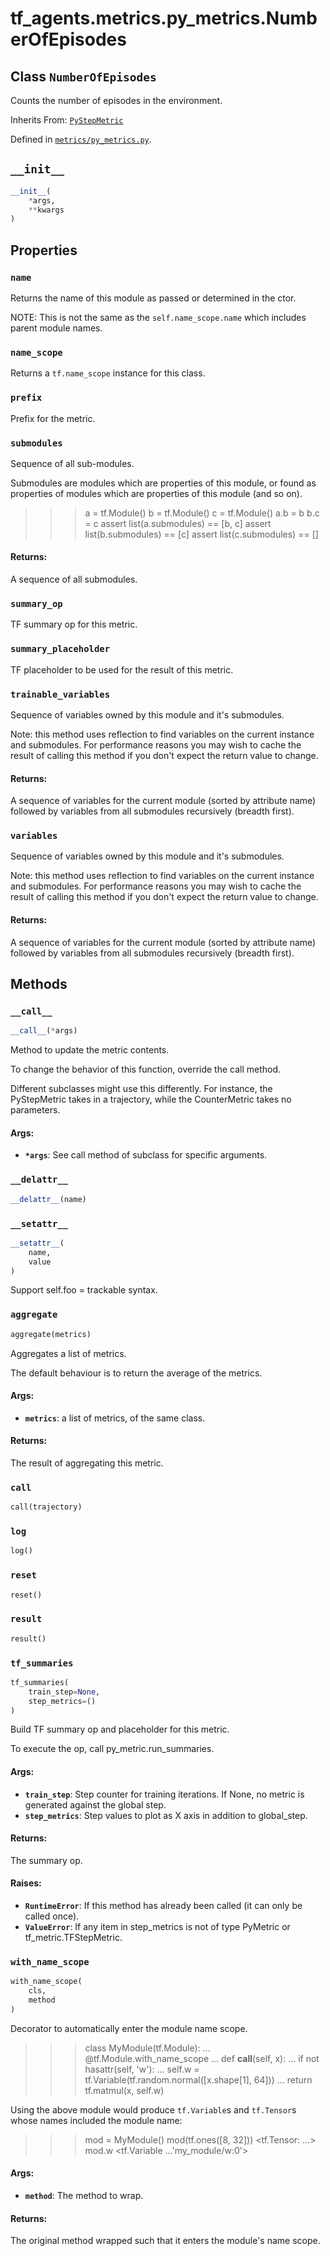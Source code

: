 <div itemscope itemtype="http://developers.google.com/ReferenceObject">
<meta itemprop="name" content="tf_agents.metrics.py_metrics.NumberOfEpisodes" />
<meta itemprop="path" content="Stable" />
<meta itemprop="property" content="name"/>
<meta itemprop="property" content="name_scope"/>
<meta itemprop="property" content="prefix"/>
<meta itemprop="property" content="submodules"/>
<meta itemprop="property" content="summary_op"/>
<meta itemprop="property" content="summary_placeholder"/>
<meta itemprop="property" content="trainable_variables"/>
<meta itemprop="property" content="variables"/>
<meta itemprop="property" content="__call__"/>
<meta itemprop="property" content="__delattr__"/>
<meta itemprop="property" content="__init__"/>
<meta itemprop="property" content="__setattr__"/>
<meta itemprop="property" content="aggregate"/>
<meta itemprop="property" content="call"/>
<meta itemprop="property" content="log"/>
<meta itemprop="property" content="reset"/>
<meta itemprop="property" content="result"/>
<meta itemprop="property" content="tf_summaries"/>
<meta itemprop="property" content="with_name_scope"/>
</div>

# tf_agents.metrics.py_metrics.NumberOfEpisodes

## Class `NumberOfEpisodes`

Counts the number of episodes in the environment.

Inherits From: [`PyStepMetric`](../../../tf_agents/metrics/py_metric/PyStepMetric.md)



Defined in [`metrics/py_metrics.py`](https://github.com/tensorflow/agents/tree/master/tf_agents/metrics/py_metrics.py).

<!-- Placeholder for "Used in" -->


<h2 id="__init__"><code>__init__</code></h2>

``` python
__init__(
    *args,
    **kwargs
)
```





## Properties

<h3 id="name"><code>name</code></h3>

Returns the name of this module as passed or determined in the ctor.

NOTE: This is not the same as the `self.name_scope.name` which includes
parent module names.

<h3 id="name_scope"><code>name_scope</code></h3>

Returns a `tf.name_scope` instance for this class.

<h3 id="prefix"><code>prefix</code></h3>

Prefix for the metric.

<h3 id="submodules"><code>submodules</code></h3>

Sequence of all sub-modules.

Submodules are modules which are properties of this module, or found as
properties of modules which are properties of this module (and so on).

>>> a = tf.Module()
>>> b = tf.Module()
>>> c = tf.Module()
>>> a.b = b
>>> b.c = c
>>> assert list(a.submodules) == [b, c]
>>> assert list(b.submodules) == [c]
>>> assert list(c.submodules) == []

#### Returns:

A sequence of all submodules.

<h3 id="summary_op"><code>summary_op</code></h3>

TF summary op for this metric.

<h3 id="summary_placeholder"><code>summary_placeholder</code></h3>

TF placeholder to be used for the result of this metric.

<h3 id="trainable_variables"><code>trainable_variables</code></h3>

Sequence of variables owned by this module and it's submodules.

Note: this method uses reflection to find variables on the current instance
and submodules. For performance reasons you may wish to cache the result
of calling this method if you don't expect the return value to change.

#### Returns:

A sequence of variables for the current module (sorted by attribute
name) followed by variables from all submodules recursively (breadth
first).

<h3 id="variables"><code>variables</code></h3>

Sequence of variables owned by this module and it's submodules.

Note: this method uses reflection to find variables on the current instance
and submodules. For performance reasons you may wish to cache the result
of calling this method if you don't expect the return value to change.

#### Returns:

A sequence of variables for the current module (sorted by attribute
name) followed by variables from all submodules recursively (breadth
first).



## Methods

<h3 id="__call__"><code>__call__</code></h3>

``` python
__call__(*args)
```

Method to update the metric contents.

To change the behavior of this function, override the call method.

Different subclasses might use this differently. For instance, the
PyStepMetric takes in a trajectory, while the CounterMetric takes no
parameters.

#### Args:

* <b>`*args`</b>: See call method of subclass for specific arguments.

<h3 id="__delattr__"><code>__delattr__</code></h3>

``` python
__delattr__(name)
```



<h3 id="__setattr__"><code>__setattr__</code></h3>

``` python
__setattr__(
    name,
    value
)
```

Support self.foo = trackable syntax.

<h3 id="aggregate"><code>aggregate</code></h3>

``` python
aggregate(metrics)
```

Aggregates a list of metrics.

The default behaviour is to return the average of the metrics.

#### Args:

* <b>`metrics`</b>: a list of metrics, of the same class.

#### Returns:

The result of aggregating this metric.

<h3 id="call"><code>call</code></h3>

``` python
call(trajectory)
```



<h3 id="log"><code>log</code></h3>

``` python
log()
```



<h3 id="reset"><code>reset</code></h3>

``` python
reset()
```



<h3 id="result"><code>result</code></h3>

``` python
result()
```



<h3 id="tf_summaries"><code>tf_summaries</code></h3>

``` python
tf_summaries(
    train_step=None,
    step_metrics=()
)
```

Build TF summary op and placeholder for this metric.

To execute the op, call py_metric.run_summaries.

#### Args:

* <b>`train_step`</b>: Step counter for training iterations. If None, no metric is
    generated against the global step.
* <b>`step_metrics`</b>: Step values to plot as X axis in addition to global_step.


#### Returns:

The summary op.


#### Raises:

* <b>`RuntimeError`</b>: If this method has already been called (it can only be
    called once).
* <b>`ValueError`</b>: If any item in step_metrics is not of type PyMetric or
    tf_metric.TFStepMetric.

<h3 id="with_name_scope"><code>with_name_scope</code></h3>

``` python
with_name_scope(
    cls,
    method
)
```

Decorator to automatically enter the module name scope.

>>> class MyModule(tf.Module):
...   @tf.Module.with_name_scope
...   def __call__(self, x):
...     if not hasattr(self, 'w'):
...       self.w = tf.Variable(tf.random.normal([x.shape[1], 64]))
...     return tf.matmul(x, self.w)

Using the above module would produce `tf.Variable`s and `tf.Tensor`s whose
names included the module name:

>>> mod = MyModule()
>>> mod(tf.ones([8, 32]))
<tf.Tensor: ...>
>>> mod.w
<tf.Variable ...'my_module/w:0'>

#### Args:

* <b>`method`</b>: The method to wrap.


#### Returns:

The original method wrapped such that it enters the module's name scope.



